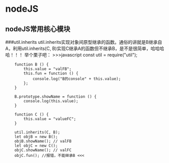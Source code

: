 nodeJS 
======
nodeJS常用核心模块
------
###util.inherits
		util.inherits实现对象间原型继承的函数。通俗的讲就是B继承自A，利用util.inherits(C, B)实现C继承A的函数但不继承B，是不是很简单，哈哈哈哈！！！
		举个栗子吧：
		>>>javascript
		const util = require("util");

		function B () {
			this.value = "valFB";
			this.fun = function () {
				console.log("B的console" + this.value);
			};	
		}

		B.prototype.showName = function () {
			console.log(this.value);
		}

		function C () {
			this.value = "valueFC";
		}

		util.inherits(C, B);
		let objB = new B();
		objB.showName(); // valFB
		let objC = new C();
		objC.showName(); // valFC
		objC.fun(); //报错，不能继承B <<<


